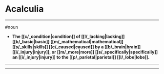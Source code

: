 # Acalculia
---
#noun
- **The [[c/_condition|condition]] of [[l/_lacking|lacking]] [[b/_basic|basic]] [[m/_mathematical|mathematical]] [[s/_skills|skills]] [[c/_caused|caused]] by a [[b/_brain|brain]] [[i/_injury|injury]], or [[m/_more|more]] [[s/_specifically|specifically]] an [[i/_injury|injury]] to the [[p/_parietal|parietal]] [[l/_lobe|lobe]].**
---
---
